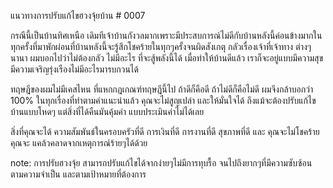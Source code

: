 แนวทางการปรับแก้ไขฮวงจุ้ยบ้าน # 0007

กรณีนี้เป็นบ้านทิศเหนือ เดิมทีเจ้าบ้านกังวลมากเพราะมีประสบการณ์ไม่ดีกับบ้านหลังนี้ค่อนข้างมากในทุกครั้งที่มาพักผ่อนที่บ้านหลังนี้จะรู้สึกโชคร้ายในทุกๆครั้งจนผิดสังเกตุ
กลัวเรื่องเจ้าที่เจ้าทาง ต่างๆนานา
ผมบอกไปว่าไม่ต้องกลัว ไม่มีอะไร ที่จะสู้พลังนี้ได้ เมื่อทำให้บ้านดีแล้ว เราก็จะอยู่แบบมีความสุขมีความเจริญรุ่งเรืองไม่มีอะไรมารบกวนได้

ทฤษฎีของผมไม่มีเคสไหน ที่แหกกฎเกณฑ์ทฤษฎีนี้ไป ถ้าดีก็คือดี ถ้าไม่ดีก็คือไม่ดี ผมจึงกล้าบอกว่า 100% ในทุกเรื่องที่ทำตามคำแนะนำแล้ว คุณจะไม่สูญเปล่า และให้มั่นใจได้ ถึงแม้จะต้องปรับแก้ไขบ้านแบบโหดๆ แต่สิ่งที่ได้คืนมันคุ้มค่า แบบประเมินค่าไม่ได้เลย

สิ่งที่คุณจะได้ ความสัมพันธ์ในครอบครัวที่ดี การเงินที่ดี การงานที่ดี สุขภาพที่ดี และ คุณจะไม่โชคร้าย คุณจะ แคล้วคลาดจากเหตุการณ์ร้ายๆได้ด้วย

note:
การปรับฮวงจุ้ย สามารถปรับแก้ไขได้จากง่ายๆไม่มีการทุบรื้อ จนไปถึงยากๆที่มีความซับซ้อน ตามความจำเป็น และตามเป้าหมายที่ต้องการ
